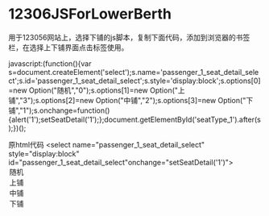 # 12306JSForLowerBerth


用于123056网站上，选择下铺的js脚本，复制下面代码，添加到浏览器的书签栏，在选择上下铺界面点击标签使用。


javascript:(function(){var s=document.createElement('select');s.name='passenger_1_seat_detail_select';s.id='passenger_1_seat_detail_select';s.style='display:block';s.options[0]=new Option("随机","0");s.options[1]=new Option("上铺","3");s.options[2]=new Option("中铺","2");s.options[3]=new Option("下铺","1");s.onchange=function(){alert('1');setSeatDetail('1');};document.getElementById('seatType_1').after(s);})();


原html代码
<select name="passenger_1_seat_detail_select" style="display:block" id="passenger_1_seat_detail_select"onchange="setSeatDetail('1')"><option value="0">随机</option><option value="3">上铺</option><option value="2">中铺</option><option value="1">下铺</option></select>








